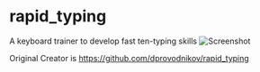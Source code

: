 # rapid_typing
A keyboard trainer to develop fast ten-typing skills
![Screenshot](https://img-fotki.yandex.ru/get/171919/68361812.0/0_161b5e_f96f63c1_orig)

Original Creator is https://github.com/dprovodnikov/rapid_typing
